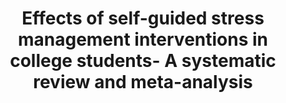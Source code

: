 --- 
abstract: '' 
authors: 
 - Y Amanvermez
 -  R Zhao
 -  P Cuijpers
 -  LM de Wit
 -  admin
 -  RC Kessler
 -  ...
doi: '' 
featured: false 
publication: '*Internet interventions*, 100503' 
publication_short: '' 
publishDate: '2022-01-01' 
title: 'Effects of self-guided stress management interventions in college students- A systematic review and meta-analysis' 
url_code: '' 
url_dataset: '' 
url_pdf: '' 
url_poster: '' 
url_project: '' 
url_slides: '' 
url_source: '' 
url_video: '' 
---